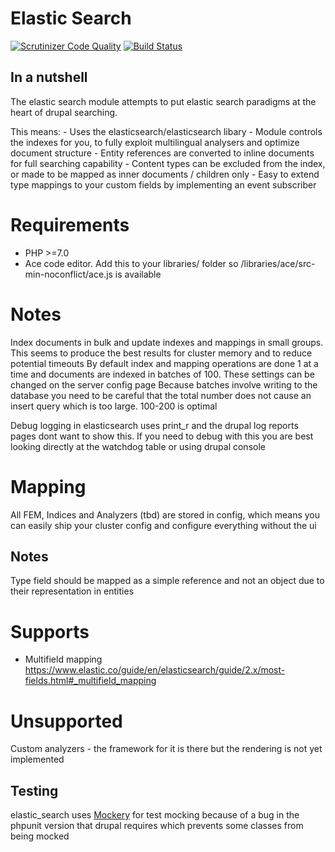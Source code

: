 # Elastic Search

[![Scrutinizer Code Quality](https://scrutinizer-ci.com/g/ibrows/drupal_elastic_search/badges/quality-score.png?b=master&s=f10ea17f4022aa1b5aafb9d39c615428f2ec3645)](https://scrutinizer-ci.com/g/ibrows/drupal_elastic_search/?branch=master)
[![Build Status](https://scrutinizer-ci.com/g/ibrows/drupal_elastic_search/badges/build.png?b=master&s=f7ac758793ad9c29394db74b65687f7f850ff223)](https://scrutinizer-ci.com/g/ibrows/drupal_elastic_search/build-status/master)


## In a nutshell

The elastic search module attempts to put elastic search paradigms at the heart of drupal searching.

This means:
    - Uses the elasticsearch/elasticsearch libary
    - Module controls the indexes for you, to fully exploit  multilingual analysers and optimize document structure
    - Entity references are converted to inline documents for full searching capability
    - Content types can be excluded from the index, or made to be mapped as inner documents / children only
    - Easy to extend type mappings to your custom fields by implementing an event subscriber

# Requirements

* PHP >=7.0
* Ace code editor. Add this to your libraries/ folder so /libraries/ace/src-min-noconflict/ace.js is available

# Notes

Index documents in bulk and update indexes and mappings in small groups. This seems to produce the best results for cluster memory and to reduce potential timeouts
By default index and mapping operations are done 1 at a time and documents are indexed in batches of 100. These settings can be changed on the server config page
Because batches involve writing to the database you need to be careful that the total number does not cause an insert query which is too large. 100-200 is optimal

Debug logging in elasticsearch uses print_r and the drupal log reports pages dont want to show this. If you need to debug with this you are best looking directly at the watchdog table or using drupal console


# Mapping

All FEM, Indices and Analyzers (tbd) are stored in config, which means you can easily ship your cluster config and configure everything without the ui

## Notes

Type field should be mapped as a simple reference and not an object due to their representation in entities

# Supports

* Multifield mapping
    https://www.elastic.co/guide/en/elasticsearch/guide/2.x/most-fields.html#_multifield_mapping

# Unsupported

Custom analyzers - the framework for it is there but the rendering is not yet implemented


## Testing

elastic_search uses [Mockery](http://docs.mockery.io) for test mocking because of a bug in the phpunit version that drupal requires which prevents some classes from being mocked